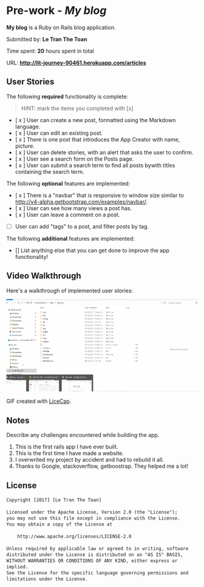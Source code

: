# Pre-work - *My blog*

**My blog** is a Ruby on Rails blog application.

Submitted by: **Le Tran The Toan**

Time spent: **20** hours spent in total

URL: **http://lit-journey-90461.herokuapp.com/articles**

## User Stories

The following **required** functionality is complete:

> HINT: mark the items you completed with [x]

* [ x ] User can create a new post, formatted using the Markdown language.
* [ x ] User can edit an existing post.
* [ x ] There is one post that introduces the App Creator with name, picture.
* [ x ] User can delete stories, with an alert that asks the user to confirm.
* [ x ] User see a search form on the Posts page.
* [ x ] User can submit a search term to find all posts bywith titles containing the search term.

The following **optional** features are implemented:
* [ x ] There is a "navbar" that is responsive to window size similar to http://v4-alpha.getbootstrap.com/examples/navbar/. 
* [ x ] User can see how many views a post has. 
* [ x ] User can leave a comment on a post.
* [ ] User can add "tags" to a post, and filter posts by tag. 


The following **additional** features are implemented:

- [] List anything else that you can get done to improve the app functionality!

## Video Walkthrough 

Here's a walkthrough of implemented user stories:


![Video Walkthrough](walkthrough.gif)

GIF created with [LiceCap](http://www.cockos.com/licecap/).

## Notes

Describe any challenges encountered while building the app.
1. This is the first rails app I have ever built.
2. This is the first time I have made a website.
3. I overwrited my project by accident and had to rebuild it all.
4. Thanks to Google, stackoverflow, getboostrap. They helped me a lot!



## License

    Copyright [2017] [Le Tran The Toan]

    Licensed under the Apache License, Version 2.0 (the "License");
    you may not use this file except in compliance with the License.
    You may obtain a copy of the License at

        http://www.apache.org/licenses/LICENSE-2.0

    Unless required by applicable law or agreed to in writing, software
    distributed under the License is distributed on an "AS IS" BASIS,
    WITHOUT WARRANTIES OR CONDITIONS OF ANY KIND, either express or implied.
    See the License for the specific language governing permissions and
    limitations under the License.